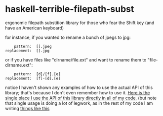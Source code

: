 haskell-terrible-filepath-subst
===============================

ergonomic filepath substition library for those who fear the Shift key (and have an American keyboard)

for instance, if you wanted to rename a bunch of jpegs to jpg:

```text
    pattern:  [].jpeg
replacement:  [].jpg
```

or if you have files like "dirname/file.ext" and want to rename them to "file-dirname.ext":

```text
    pattern:  [d]/[f].[e]
replacement:  [f]-[d].[e]
```

notice I haven't shown any examples of how to use the actual API of this library; that's because I don't even remember how to use it. [Here is the single place I use the API of this library directly in all of my code.](https://github.com/ExpHP/calc-tblg/blob/c4dc67b/src/ShakeUtil/Defs.hs#L83-L112) (but note that single usage is doing a lot of legwork, as in the rest of my code I am writing [things like this](https://github.com/ExpHP/calc-tblg/blob/c4dc67b/src/ShakeUtil/Defs.hs#L83-L112)

